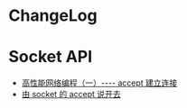 # ChangeLog

# Socket API

- [高性能网络编程（一）---- accept 建立连接](http://blog.csdn.net/russell_tao/article/details/9111769)
- [由 socket 的 accept 说开去](http://ticktick.blog.51cto.com/823160/779866)
